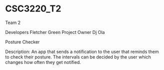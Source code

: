 # CSC3220_T2
Team 2

Developers 
Fletcher Green
Project Owner
Dj Ola

Posture Checker

Description: An app that sends a notification to the user that reminds them to check their posture. The intervals can be decided by the user which 
changes how often they get notified.
